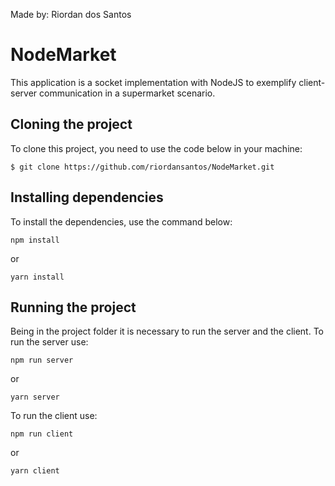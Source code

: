 Made by: Riordan dos Santos

# NodeMarket
This application is a socket implementation with NodeJS to exemplify client-server communication in a supermarket scenario.

## Cloning the project
To clone this project, you need to use the code below in your machine:
```
$ git clone https://github.com/riordansantos/NodeMarket.git
```

## Installing dependencies
To install the dependencies, use the command below: 
```
npm install
```
or
```
yarn install
```

## Running the project
Being in the project folder it is necessary to run the server and the client. To run the server use:
```
npm run server
```
or
```
yarn server
```

To run the client use:
```
npm run client
```
or
```
yarn client
```
